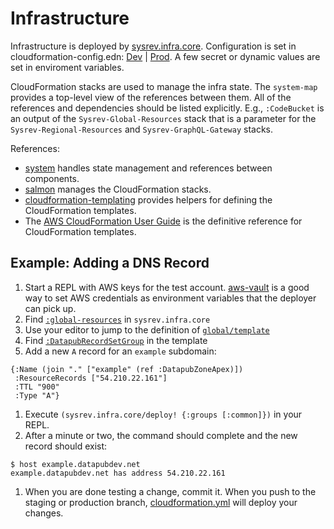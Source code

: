 # Infrastructure

Infrastructure is deployed by [sysrev.infra.core](../components/infra/src/sysrev/infra/core.clj). Configuration is set in cloudformation-config.edn: [Dev](../config/dev/cloudformation-config.edn) | [Prod](../config/prod/cloudformation-config.edn). A few secret or dynamic values are set in enviroment variables.

CloudFormation stacks are used to manage the infra state. The `system-map` provides a top-level view of the references between them. All of the references and dependencies should be listed explicitly. E.g., `:CodeBucket` is an output of the `Sysrev-Global-Resources` stack that is a parameter for the `Sysrev-Regional-Resources` and `Sysrev-GraphQL-Gateway` stacks.

References:
- [system](https://github.com/donut-power/system) handles state management and references between components.
- [salmon](https://github.com/john-shaffer/salmon) manages the CloudFormation stacks.
- [cloudformation-templating](https://github.com/staticweb-io/cloudformation-templating) provides helpers for defining the CloudFormation templates.
- The [AWS CloudFormation User Guide](https://docs.aws.amazon.com/AWSCloudFormation/latest/UserGuide/Welcome.html) is the definitive reference for CloudFormation templates.

## Example: Adding a DNS Record

1. Start a REPL with AWS keys for the test account. [aws-vault](https://github.com/99designs/aws-vault) is a good way to set AWS credentials as environment variables that the deployer can pick up.
1. Find [`:global-resources`](https://github.com/insilica/systematic_review/blob/96e3a2b67f830bedac64087c9770ab40abd341e5/components/infra/src/sysrev/infra/core.clj#L44-L49) in `sysrev.infra.core`
1. Use your editor to jump to the definition of [`global/template`](https://github.com/insilica/systematic_review/blob/96e3a2b67f830bedac64087c9770ab40abd341e5/components/infra/src/sysrev/infra/global.clj#L46)
1. Find [`:DatapubRecordSetGroup`](https://github.com/insilica/systematic_review/blob/96e3a2b67f830bedac64087c9770ab40abd341e5/components/infra/src/sysrev/infra/global.clj#L71) in the template
1. Add a new `A` record for an `example` subdomain:
```
{:Name (join "." ["example" (ref :DatapubZoneApex)])
 :ResourceRecords ["54.210.22.161"]
 :TTL "900"
 :Type "A"}
```
1. Execute `(sysrev.infra.core/deploy! {:groups [:common]})` in your REPL.
1. After a minute or two, the command should complete and the new record should exist:
```
$ host example.datapubdev.net
example.datapubdev.net has address 54.210.22.161
```
1. When you are done testing a change, commit it. When you push to the staging or production branch, [cloudformation.yml](../.github/workflows/cloudformation.yml) will deploy your changes.
